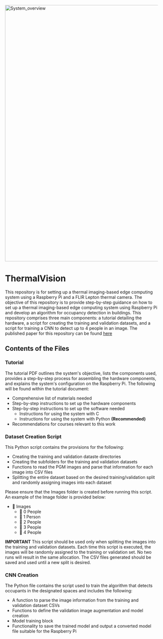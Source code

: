
<img width="1557" height="843" alt="System_overview" src="https://github.com/user-attachments/assets/60e70f5f-0508-4a72-983e-175bd8d8e8ac" />




# ThermalVision

This repository is for setting up a thermal imaging-based edge computing system using a Raspberry Pi and a FLIR Lepton thermal camera. The objective of this repository is to provide step-by-step guidance on how to set up a thermal imaging-based edge computing system using Raspberry Pi and develop an algorithm for occupancy detection in buildings. This repository comprises three main components: a tutorial detailing the hardware, a script for creating the training and validation datasets, and a script for training a CNN to detect up to 4 people in an image. The published paper for this repository can be found [here](https://doi.org/10.1016/j.buildenv.2025.113871)

## Contents of the Files 

### Tutorial 
The tutorial PDF outlines the system's objective, lists the components used, provides a step-by-step process for assembling the hardware components, and explains the system's configuration on the Raspberry Pi. The following will be found within the tutorial document:
* Comprehensive list of materials needed
* Step-by-step instructions to set up the hardware components
* Step-by-step instructions to set up the software needed
  * Instructions for using the system with C
  * Instructions for using the system with Python **(Recommended)** 
* Recommendations for courses relevant to this work 

### Dataset Creation Script 
This Python script contains the provisions for the following:
* Creating the training and validation dataste directories
* Creating the subfolders for the training and validation datasets
* Functions to read the PGM images and parse that information for each image into CSV files
* Splitting the entire dataset based on the desired training/validation split and randomly assigning images into each dataset

Please ensure that the Images folder is created before running this script. An example of the Image folder is provided below:
- 📂 Images
  - 📂 0 People
  - 📂 1 Person
  - 📂 2 People
  - 📂 3 People
  - 📂 4 People

**IMPORTANT** This script should be used only when splitting the images into the training and validation datasets. Each time this script is executed, the images will be randomly assigned to the training or validation set. No two runs will result in the same allocation. The CSV files generated should be saved and used until a new split is desired. 

### CNN Creation  
The Python file contains the script used to train the algorithm that detects occupants in the designated spaces and includes the following:
* A function to parse the image information from the training and validation dataset CSVs
* Functions to define the validation image augmentation and model creation
* Model training block
* Functionality to save the trained model and output a converted model file suitable for the Raspberry Pi  
